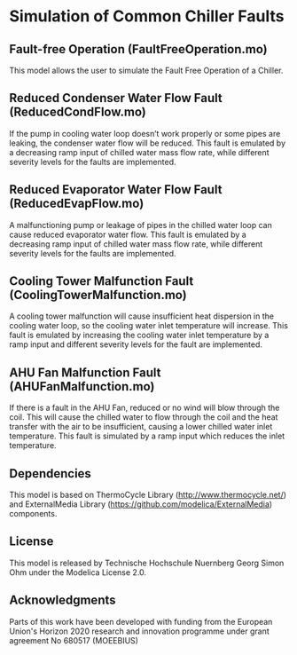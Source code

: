 # Simulation of Common Chiller Faults


## Fault-free Operation (FaultFreeOperation.mo)

This model allows the user to simulate the Fault Free Operation of a Chiller. 


## Reduced Condenser Water Flow Fault (ReducedCondFlow.mo)

If the pump in cooling water loop doesn’t work properly or some pipes are leaking, the condenser water flow will be reduced. 
This fault is emulated by a decreasing ramp input of chilled water mass flow rate, while different severity levels for the 
faults are implemented.


## Reduced Evaporator Water Flow Fault (ReducedEvapFlow.mo)

A malfunctioning pump or leakage of pipes in the chilled water loop can cause reduced evaporator water flow. This fault is emulated 
by a decreasing ramp input of chilled water mass flow rate, while different severity levels for the faults are implemented.


## Cooling Tower Malfunction Fault (CoolingTowerMalfunction.mo)

A cooling tower malfunction will cause insufficient heat dispersion in the cooling water loop, so the cooling water inlet temperature 
will increase. This fault is emulated by increasing the cooling water inlet temperature by a ramp input and 
different severity levels for the fault are implemented.


## AHU Fan Malfunction Fault (AHUFanMalfunction.mo)

If there is a fault in the AHU Fan, reduced or no wind will blow through the coil. This will cause the chilled water to flow through 
the coil and the heat transfer with the air to be insufficient, causing a lower chilled water inlet temperature. 
This fault is simulated by a ramp input which reduces the inlet temperature.


## Dependencies

This model is based on ThermoCycle Library (http://www.thermocycle.net/) and 
ExternalMedia Library (https://github.com/modelica/ExternalMedia) components. 


## License

This model is released by Technische Hochschule Nuernberg Georg Simon Ohm under the Modelica License 2.0.


## Acknowledgments

Parts of this work have been developed with funding from the European Union's Horizon 2020 
research and innovation programme under grant agreement No 680517 (MOEEBIUS)

